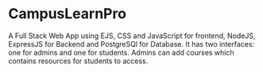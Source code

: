 # CampusLearnPro
A Full Stack Web App using EJS, CSS and JavaScript for frontend, NodeJS, ExpressJS for Backend and PostgreSQl for Database. It has two interfaces: one for admins and one for students. Admins can add courses which contains resources for students to access.
